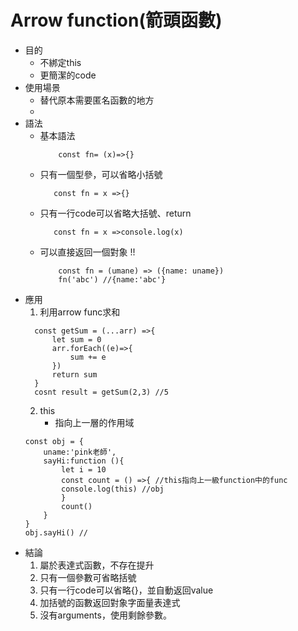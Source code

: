 # Arrow function(箭頭函數)
- 目的
    - 不綁定this
    - 更簡潔的code
- 使用場景
    - 替代原本需要匿名函數的地方
    - 
- 語法
    - 基本語法
      ```
          const fn= (x)=>{}
      ```
    - 只有一個型參，可以省略小括號
       ```
          const fn = x =>{}
       ```
    - 只有一行code可以省略大括號、return
      ```
         const fn = x =>console.log(x)
      ```
    - 可以直接返回一個對象 !!
      ```
          const fn = (umane) => ({name: uname})
          fn('abc') //{name:'abc'}
      ```
- 應用
    1. 利用arrow func求和
    ```
      const getSum = (...arr) =>{
          let sum = 0
          arr.forEach((e)=>{
              sum += e
          })
          return sum
      }
      cosnt result = getSum(2,3) //5
    ```
    2. this
        - 指向上一層的作用域
    ```
    const obj = {
        uname:'pink老師',
        sayHi:function (){
            let i = 10
            const count = () =>{ //this指向上一級function中的func
            console.log(this) //obj
            }
            count()
        }
    }
    obj.sayHi() //
    ```
- 結論
    1. 屬於表達式函數，不存在提升
    2. 只有一個參數可省略括號
    3. 只有一行code可以省略{}，並自動返回value
    4. 加括號的函數返回對象字面量表達式
    5. 沒有arguments，使用剩餘參數。